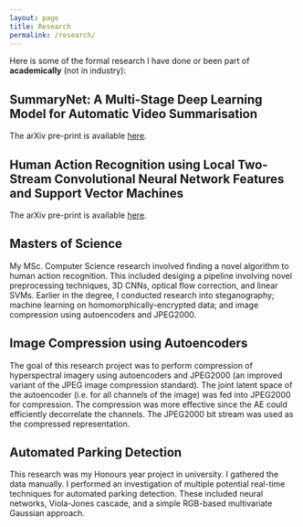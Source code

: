 ```yaml
---
layout: page
title: Research
permalink: /research/
---
```


Here is some of the formal research I have done or been part of **academically** (not in industry):

## SummaryNet: A Multi-Stage Deep Learning Model for Automatic Video Summarisation

The arXiv pre-print is available [here](https://arxiv.org/pdf/2002.09424.pdf).

## Human Action Recognition using Local Two-Stream Convolutional Neural Network Features and Support Vector Machines

The arXiv pre-print is available [here](https://arxiv.org/pdf/2002.09423.pdf). 

## Masters of Science

My MSc. Computer Science research involved finding a novel algorithm to human action recognition. This included desiging a pipeline involving novel preprocessing techniques, 3D CNNs, optical flow correction, and linear SVMs. Earlier in the degree, I conducted research into steganography; machine learning on homomorphically-encrypted data; and image compression using autoencoders and JPEG2000.

## Image Compression using Autoencoders

The goal of this research project was to perform compression of hyperspectral imagery using autoencoders and JPEG2000 (an improved variant of the JPEG image compression standard). The joint latent space of the autoencoder (i.e. for all channels of the image) was fed into JPEG2000 for compression. The compression was more effective since the AE could efficiently decorrelate the channels. The JPEG2000 bit stream was used as the compressed representation. 

## Automated Parking Detection

This research was my Honours year project in university. I gathered the data manually. I performed an investigation of multiple potential real-time techniques for automated parking detection. These included neural networks, Viola-Jones cascade, and a simple RGB-based multivariate Gaussian approach.
